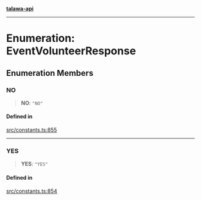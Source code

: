 [**talawa-api**](../../README.md)

***

# Enumeration: EventVolunteerResponse

## Enumeration Members

### NO

> **NO**: `"NO"`

#### Defined in

[src/constants.ts:855](https://github.com/Suyash878/talawa-api/blob/095e6964ce2a06c1c30d1acf81b6162203f1db91/src/constants.ts#L855)

***

### YES

> **YES**: `"YES"`

#### Defined in

[src/constants.ts:854](https://github.com/Suyash878/talawa-api/blob/095e6964ce2a06c1c30d1acf81b6162203f1db91/src/constants.ts#L854)

